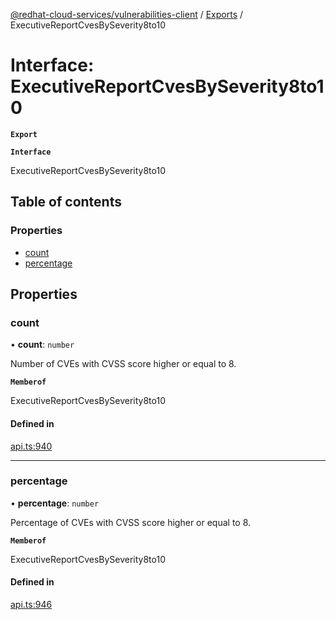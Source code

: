 [@redhat-cloud-services/vulnerabilities-client](../README.md) / [Exports](../modules.md) / ExecutiveReportCvesBySeverity8to10

# Interface: ExecutiveReportCvesBySeverity8to10

**`Export`**

**`Interface`**

ExecutiveReportCvesBySeverity8to10

## Table of contents

### Properties

- [count](ExecutiveReportCvesBySeverity8to10.md#count)
- [percentage](ExecutiveReportCvesBySeverity8to10.md#percentage)

## Properties

### count

• **count**: `number`

Number of CVEs with CVSS score higher or equal to 8.

**`Memberof`**

ExecutiveReportCvesBySeverity8to10

#### Defined in

[api.ts:940](https://github.com/RedHatInsights/javascript-clients/blob/master/packages/vulnerabilities/git-api/api.ts#L940)

___

### percentage

• **percentage**: `number`

Percentage of CVEs with CVSS score higher or equal to 8.

**`Memberof`**

ExecutiveReportCvesBySeverity8to10

#### Defined in

[api.ts:946](https://github.com/RedHatInsights/javascript-clients/blob/master/packages/vulnerabilities/git-api/api.ts#L946)
